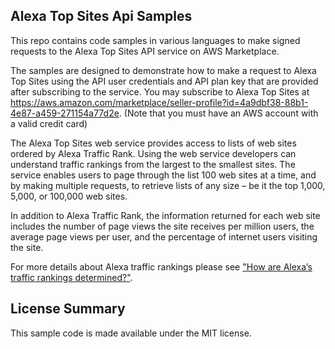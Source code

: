 ## Alexa Top Sites Api Samples

This repo contains code samples in various languages to make signed requests to the Alexa Top Sites API service on AWS Marketplace.

The samples are designed to demonstrate how to make a request to Alexa Top Sites using the API user credentials and API plan key that are provided after subscribing to the service. You may subscribe to Alexa Top Sites at https://aws.amazon.com/marketplace/seller-profile?id=4a9dbf38-88b1-4e87-a459-271154a77d2e. (Note that you must have an AWS account with a valid credit card)

The Alexa Top Sites web service provides access to lists of web sites ordered by Alexa Traffic Rank. Using the web service developers can understand traffic rankings from the largest to the smallest sites. The service enables users to page through the list 100 web sites at a time, and by making multiple requests, to retrieve lists of any size – be it the top 1,000, 5,000, or 100,000 web sites.

In addition to Alexa Traffic Rank, the information returned for each web site includes the number of page views the site receives per million users, the average page views per user, and the percentage of internet users visiting the site.

For more details about Alexa traffic rankings please see ["How are Alexa’s traffic rankings determined?"](https://support.alexa.com/hc/en-us/articles/200449744).


## License Summary

This sample code is made available under the MIT license. 
